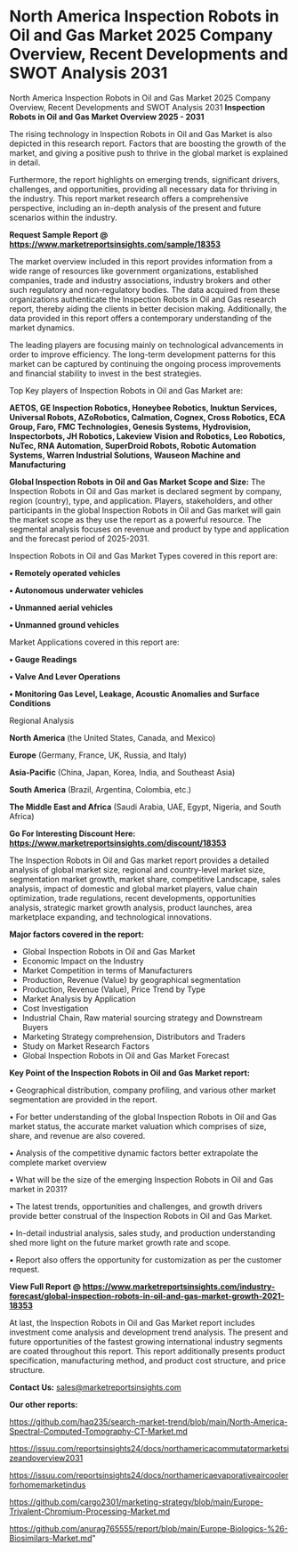 # North America Inspection Robots in Oil and Gas Market 2025 Company Overview, Recent Developments and SWOT Analysis 2031
North America Inspection Robots in Oil and Gas Market 2025 Company Overview, Recent Developments and SWOT Analysis 2031
<Strong> Inspection Robots in Oil and Gas Market Overview 2025 - 2031</strong>

The rising technology in Inspection Robots in Oil and Gas Market is also depicted in this research report. Factors that are boosting the growth of the market, and giving a positive push to thrive in the global market is explained in detail.

Furthermore, the report highlights on emerging trends, significant drivers, challenges, and opportunities, providing all necessary data for thriving in the industry. This report market research offers a comprehensive perspective, including an in-depth analysis of the present and future scenarios within the industry.

<strong>Request Sample Report @ <a href=https://www.marketreportsinsights.com/sample/18353>https://www.marketreportsinsights.com/sample/18353</a></strong>

The market overview included in this report provides information from a wide range of resources like government organizations, established companies, trade and industry associations, industry brokers and other such regulatory and non-regulatory bodies. The data acquired from these organizations authenticate the Inspection Robots in Oil and Gas research report, thereby aiding the clients in better decision making. Additionally, the data provided in this report offers a contemporary understanding of the market dynamics.

The leading players are focusing mainly on technological advancements in order to improve efficiency. The long-term development patterns for this market can be captured by continuing the ongoing process improvements and financial stability to invest in the best strategies.

Top Key players of Inspection Robots in Oil and Gas Market are:

<strong>AETOS, GE Inspection Robotics, Honeybee Robotics, Inuktun Services, Universal Robots, AZoRobotics, Calmation, Cognex, Cross Robotics, ECA Group, Faro, FMC Technologies, Genesis Systems, Hydrovision, Inspectorbots, JH Robotics, Lakeview Vision and Robotics, Leo Robotics, NuTec, RNA Automation, SuperDroid Robots, Robotic Automation Systems, Warren Industrial Solutions, Wauseon Machine and Manufacturing</strong>

<strong><b>Global Inspection Robots in Oil and Gas Market Scope and Size:</b></strong>
The Inspection Robots in Oil and Gas market is declared segment by company, region (country), type, and application. Players, stakeholders, and other participants in the global Inspection Robots in Oil and Gas market will gain the market scope as they use the report as a powerful resource. The segmental analysis focuses on revenue and product by type and application and the forecast period of 2025-2031.

Inspection Robots in Oil and Gas Market Types covered in this report are:

<strong>• Remotely operated vehicles

• Autonomous underwater vehicles

• Unmanned aerial vehicles

• Unmanned ground vehicles</strong>

Market Applications covered in this report are:

<strong>• Gauge Readings

• Valve And Lever Operations

• Monitoring Gas Level, Leakage, Acoustic Anomalies and Surface Conditions</strong> 

Regional Analysis

<strong>North America</strong> (the United States, Canada, and Mexico)

<strong>Europe</strong> (Germany, France, UK, Russia, and Italy)

<strong>Asia-Pacific</strong> (China, Japan, Korea, India, and Southeast Asia)

<strong>South America</strong> (Brazil, Argentina, Colombia, etc.)

<strong>The Middle East and Africa</strong> (Saudi Arabia, UAE, Egypt, Nigeria, and South Africa)

<strong>Go For Interesting Discount Here: <a href=https://www.marketreportsinsights.com/discount/18353>https://www.marketreportsinsights.com/discount/18353</a></strong>

The Inspection Robots in Oil and Gas market report provides a detailed analysis of global market size, regional and country-level market size, segmentation market growth, market share, competitive Landscape, sales analysis, impact of domestic and global market players, value chain optimization, trade regulations, recent developments, opportunities analysis, strategic market growth analysis, product launches, area marketplace expanding, and technological innovations.

<strong><b>Major factors covered in the report:</b></strong>
<ul>
  <li>Global Inspection Robots in Oil and Gas Market </li>
  <li>Economic Impact on the Industry</li>
  <li>Market Competition in terms of Manufacturers</li>
  <li>Production, Revenue (Value) by geographical segmentation</li>
  <li>Production, Revenue (Value), Price Trend by Type</li>
  <li>Market Analysis by Application</li>
  <li>Cost Investigation</li>
  <li>Industrial Chain, Raw material sourcing strategy and Downstream Buyers</li>
  <li>Marketing Strategy comprehension, Distributors and Traders</li>
  <li>Study on Market Research Factors</li>
  <li>Global Inspection Robots in Oil and Gas Market Forecast</li>
</ul>

<strong><b>Key Point of the Inspection Robots in Oil and Gas Market report:</b></strong>

• Geographical distribution, company profiling, and various other market segmentation are provided in the report.

• For better understanding of the global Inspection Robots in Oil and Gas market status, the accurate market valuation which comprises of size, share, and revenue are also covered.

• Analysis of the competitive dynamic factors better extrapolate the complete market overview

• What will be the size of the emerging Inspection Robots in Oil and Gas market in 2031?

• The latest trends, opportunities and challenges, and growth drivers provide better construal of the Inspection Robots in Oil and Gas Market.

• In-detail industrial analysis, sales study, and production understanding shed more light on the future market growth rate and scope.

• Report also offers the opportunity for customization as per the customer request.

<strong><b>View Full Report @ <a href=https://www.marketreportsinsights.com/industry-forecast/global-inspection-robots-in-oil-and-gas-market-growth-2021-18353>https://www.marketreportsinsights.com/industry-forecast/global-inspection-robots-in-oil-and-gas-market-growth-2021-18353</a></b></strong>


At last, the Inspection Robots in Oil and Gas Market report includes investment come analysis and development trend analysis. The present and future opportunities of the fastest growing international industry segments are coated throughout this report. This report additionally presents product specification, manufacturing method, and product cost structure, and price structure.

<strong>Contact Us:</strong>
sales@marketreportsinsights.com

<strong>Our other reports:</strong>

<a href=https://github.com/haq235/search-market-trend/blob/main/North-America-Spectral-Computed-Tomography-CT-Market.md>https://github.com/haq235/search-market-trend/blob/main/North-America-Spectral-Computed-Tomography-CT-Market.md</a>

<a href=https://issuu.com/reportsinsights24/docs/northamericacommutatormarketsizeandoverview2031>https://issuu.com/reportsinsights24/docs/northamericacommutatormarketsizeandoverview2031</a>

<a href=https://issuu.com/reportsinsights24/docs/northamericaevaporativeaircoolerforhomemarketindus>https://issuu.com/reportsinsights24/docs/northamericaevaporativeaircoolerforhomemarketindus</a>

<a href=https://github.com/cargo2301/marketing-strategy/blob/main/Europe-Trivalent-Chromium-Processing-Market.md>https://github.com/cargo2301/marketing-strategy/blob/main/Europe-Trivalent-Chromium-Processing-Market.md</a>

<a href=https://github.com/anurag765555/report/blob/main/Europe-Biologics-%26-Biosimilars-Market.md>https://github.com/anurag765555/report/blob/main/Europe-Biologics-%26-Biosimilars-Market.md</a>"
